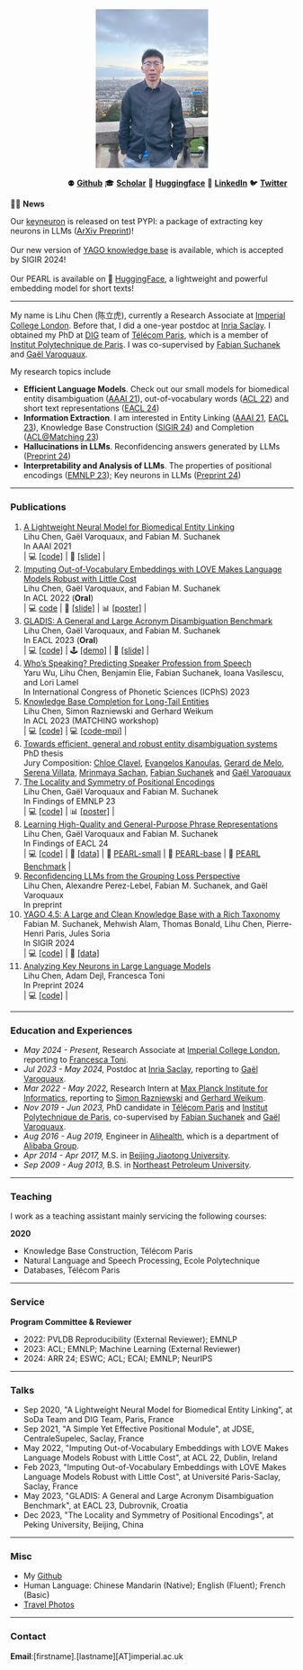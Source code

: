 
<div align=center>
<img src="/assets/img/lihu_avatar.jpeg" width="200px" />
</div>

&emsp;&emsp;&emsp;&emsp;&emsp;&emsp;&emsp; ⚉ **[Github](https://github.com/tigerchen52)**  🎓 **[Scholar](https://scholar.google.com/citations?user=oRs8regAAAAJ&hl=en)** 🤗 **[Huggingface](https://huggingface.co/Lihuchen)** 👥 **[LinkedIn](https://www.linkedin.com/in/lihu-chen-43482a284/)** 🐦 **[Twitter](https://twitter.com/LihuChen)** <br>

📢📢 **News**

Our [keyneuron](https://github.com/tigerchen52/keyneuron) is released on test PYPI: a package of extracting key neurons in LLMs ([ArXiv Preprint](https://arxiv.org/abs/2406.10868))!
<br>
<br>
Our new version of [YAGO knowledge base](https://yago-knowledge.org/) is available, which is accepted by SIGIR 2024!
<br>
<br>
Our PEARL is available on 🤗 [HuggingFace](https://huggingface.co/Lihuchen/pearl_small), a lightweight and powerful embedding model for short texts!

___

My name is Lihu Chen (陈立虎), currently a Research Associate at [Imperial College London](https://www.imperial.ac.uk/). 
Before that, I did a one-year postdoc at [Inria Saclay](https://www.inria.fr/en/inria-saclay-centre). I obtained my PhD at [DIG](https://dig.telecom-paris.fr/blog/) team of [Télécom Paris](https://www.telecom-paris.fr/en/home), which is a member of [Institut Polytechnique de Paris](https://www.ip-paris.fr/en).
I was co-supervised by [Fabian Suchanek](https://suchanek.name/) and [Gaël Varoquaux](http://gael-varoquaux.info/). <br>

My research topics include 

* **Efficient Language Models**. Check out our small models for biomedical entity disambiguation ([AAAI 21](https://arxiv.org/pdf/2012.08844.pdf)), out-of-vocabulary words ([ACL 22](https://aclanthology.org/2022.acl-long.245.pdf)) and short text representations ([EACL 24](https://arxiv.org/pdf/2401.10407.pdf)) 
* **Information Extraction**.  I am interested in Entity Linking ([AAAI 21](https://arxiv.org/pdf/2012.08844.pdf), [EACL 23](https://aclanthology.org/2023.eacl-main.152.pdf)), Knowledge Base Construction ([SIGIR 24](https://suchanek.name/work/publications/sigir-2024.pdf)) and Completion ([ACL@Matching 23](https://aclanthology.org/2023.matching-1.8.pdf)) 
* **Hallucinations in LLMs**. Reconfidencing answers generated by LLMs ([Preprint 24](https://arxiv.org/pdf/2402.04957.pdf)) 
* **Interpretability and Analysis of LLMs**. The properties of positional encodings ([EMNLP 23](https://aclanthology.org/2023.findings-emnlp.955.pdf)); Key neurons in LLMs ([Preprint 24](https://arxiv.org/pdf/2406.10868))

___

### Publications

1. [A Lightweight Neural Model for Biomedical Entity Linking](https://arxiv.org/pdf/2012.08844.pdf) <br>
Lihu Chen, Gaël Varoquaux, and Fabian M. Suchanek <br>
In AAAI 2021 <br>
| 💻 [[code]](https://github.com/tigerchen52/Biomedical-Entity-Linking) | 📑 [[slide]](https://drive.google.com/file/d/19mS1RpxLeJYWt5RgYPq0-mi3LOCJf0To/view?usp=sharing) |
2. [Imputing Out-of-Vocabulary Embeddings with LOVE Makes Language Models Robust with Little Cost](https://aclanthology.org/2022.acl-long.245.pdf) <br> 
Lihu Chen, Gaël Varoquaux, and Fabian M. Suchanek <br>
In ACL 2022 (**Oral**) <br>
| 💻 [code](https://github.com/tigerchen52/LOVE) | 📑 [[slide]](https://drive.google.com/file/d/12d46Q8lgWG_TWhyMEcVWWSr1bdhn0MAR/view?usp=sharing) | 📊 [[poster]](https://drive.google.com/file/d/1ibVmRE6D3NN7m5y1S29j4_JGDTZcuRlI/view?usp=sharing)  |
3. [GLADIS: A General and Large Acronym Disambiguation Benchmark](https://aclanthology.org/2023.eacl-main.152.pdf)  <br>
Lihu Chen, Gaël Varoquaux, and Fabian M. Suchanek <br> 
In EACL 2023 (**Oral**) <br>
| 💻 [[code]](https://github.com/tigerchen52/GLADIS) | 🕹️ [[demo]](https://huggingface.co/spaces/Lihuchen/AcroBERT) | 📑 [[slide]](https://drive.google.com/file/d/1HW6dvxgd2MKg5DC4L-VTZFk6sShZUWsc/view?usp=share_link) |
4. [Who’s Speaking? Predicting Speaker Profession from Speech](https://hal.science/LISN/hal-04190126v1) <br>
Yaru Wu, Lihu Chen,  Benjamin Elie, Fabian Suchanek, Ioana Vasilescu, and Lori Lamel <br>
In International Congress of Phonetic Sciences (ICPhS) 2023
5. [Knowledge Base Completion for Long-Tail Entities](https://aclanthology.org/2023.matching-1.8.pdf) <br>
Lihu Chen, Simon Razniewski and Gerhard Weikum <br>
In ACL 2023 (MATCHING workshop) <br>
| 💻 [[code]](https://github.com/tigerchen52/long_tail_kbc) | 💻 [[code-mpi]](https://www.mpi-inf.mpg.de/departments/databases-and-information-systems/research/knowledge-base-recall/lm4kbc) | <br>
6. [Towards efficient, general and robust entity disambiguation systems](https://theses.hal.science/tel-04190587) <br>
PhD thesis <br>
Jury Composition: [Chloe Clavel](https://clavel.wp.imt.fr/), [Evangelos Kanoulas](https://staff.fnwi.uva.nl/e.kanoulas/), [Gerard de Melo](http://gerard.demelo.org/), [Serena Villata](https://webusers.i3s.unice.fr/~villata/), [Mrinmaya Sachan](https://www.mrinmaya.io/), [Fabian Suchanek](https://suchanek.name/) and [Gaël Varoquaux](http://gael-varoquaux.info/) <br>
7. [The Locality and Symmetry of Positional Encodings](https://aclanthology.org/2023.findings-emnlp.955.pdf) <br>
Lihu Chen, Gaël Varoquaux and Fabian M. Suchanek <br>
In Findings of EMNLP 23 <br>
| 💻 [[code]](https://github.com/tigerchen52/locality_symmetry/tree/master)
| 📊 [[poster]](https://drive.google.com/file/d/1G17w4sIMrYjjnBvw5eXtnhlGH6U9mLlc/view?usp=sharing) | 
8. [Learning High-Quality and General-Purpose Phrase Representations](https://aclanthology.org/2024.findings-eacl.66.pdf) <br>
Lihu Chen, Gaël Varoquaux and Fabian M. Suchanek <br>
In Findings of EACL 24 <br>
| 💻 [[code]](https://github.com/tigerchen52/PEARL/) | 💾 [[data]](https://zenodo.org/records/10676475) | 🤗 [PEARL-small](https://huggingface.co/Lihuchen/pearl_small) | 🤗 [PEARL-base](https://huggingface.co/Lihuchen/pearl_base) | 🤗 [PEARL Benchmark](https://huggingface.co/datasets/Lihuchen/pearl_benchmark) |
9. [Reconfidencing LLMs from the Grouping Loss Perspective](https://arxiv.org/pdf/2402.04957.pdf)<br>
Lihu Chen, Alexandre Perez-Lebel, Fabian M. Suchanek, and Gaël Varoquaux<br>
In preprint
10. [YAGO 4.5: A Large and Clean Knowledge Base with a Rich Taxonomy](https://suchanek.name/work/publications/sigir-2024.pdf)<br>
Fabian M. Suchanek, Mehwish Alam, Thomas Bonald, Lihu Chen, Pierre-Henri Paris, Jules Soria <br>
In SIGIR 2024 <br>
| 💻 [[code]](https://github.com/tigerchen52/eval_yago_el) | 💾 [[data]](https://yago-knowledge.org/downloads/yago-4-5)
11. [Analyzing Key Neurons in Large Language Models](https://arxiv.org/pdf/2406.10868)<br>
Lihu Chen, Adam Dejl, Francesca Toni <br>
In Preprint 2024 <br>
| 💻 [[code]](https://github.com/tigerchen52/keyneuron) |


___

### Education and Experiences
* *May 2024 - Present,* Research Associate at [Imperial College London](https://www.imperial.ac.uk/), reporting to [Francesca Toni](https://www.doc.ic.ac.uk/~ft/).
* *Jul 2023 - May 2024,* Postdoc at [Inria Saclay](https://www.inria.fr/en/inria-saclay-centre), reporting to [Gaël Varoquaux](http://gael-varoquaux.info/).
* *Mar 2022 - May 2022,* Research Intern at [Max Planck Institute for Informatics](https://www.mpi-inf.mpg.de/home/), reporting to [Simon Razniewski](http://simonrazniewski.com/) and [Gerhard Weikum](https://people.mpi-inf.mpg.de/~weikum/). 
* *Nov 2019 - Jun 2023,* PhD candidate in [Télécom Paris](https://www.telecom-paris.fr/en/home) and [Institut Polytechnique de Paris](https://www.ip-paris.fr/en), co-supervised by [Fabian Suchanek](https://suchanek.name/) and [Gaël Varoquaux](http://gael-varoquaux.info/).  
* *Aug 2016 - Aug 2019,* Engineer in [Alihealth](https://www.alihealth.cn/), which is a department of [Alibaba Group](https://www.alibabagroup.com/en/global/home).  
* *Apr 2014 - Apr 2017,* M.S. in [Beijing Jiaotong University](http://en.bjtu.edu.cn/).
* *Sep 2009 - Aug 2013,* B.S. in [Northeast Petroleum University](http://www.nepu.edu.cn/index.htm#).

___


### Teaching
I work as a teaching assistant mainly servicing the following courses:

**2020**
* Knowledge Base Construction, Télécom Paris 
* Natural Language and Speech Processing, Ecole Polytechnique
* Databases, Télécom Paris 

___

### Service

**Program Committee & Reviewer**
* 2022: PVLDB Reproducibility (External Reviewer); EMNLP
* 2023: ACL; EMNLP; Machine Learning (External Reviewer)
* 2024: ARR 24; ESWC; ACL; ECAI; EMNLP; NeurIPS
  
___

### Talks

* Sep 2020, "A Lightweight Neural Model for Biomedical Entity Linking", at SoDa Team and DIG Team, Paris, France
* Sep 2021, "A Simple Yet Effective Positional Module", at JDSE, CentraleSupelec, Saclay, France
* May 2022, "Imputing Out-of-Vocabulary Embeddings with LOVE Makes Language Models Robust with Little Cost", at ACL 22, Dublin, Ireland
* Feb 2023, "Imputing Out-of-Vocabulary Embeddings with LOVE Makes Language Models Robust with Little Cost", at Université Paris-Saclay, Saclay, France
* May 2023, "GLADIS: A General and Large Acronym Disambiguation Benchmark", at EACL 23, Dubrovnik, Croatia
* Dec 2023, "The Locality and Symmetry of Positional Encodings", at Peking University, Beijing, China

___


### Misc
* My [Github](https://github.com/tigerchen52) 
* Human Language: Chinese Mandarin (Native); English (Fluent); French (Basic)
* [Travel Photos](https://chenlihu.com/blog/)

___

### Contact
**Email**:[firstname].[lastname][AT]imperial.ac.uk
